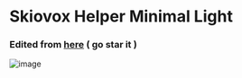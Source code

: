 # Skiovox Helper Minimal Light
### Edited from [here](https://github.com/bypassiwastaken/skiovox-helper) ( go star it )

![image](https://github.com/cloudirector/skiovox-helper/assets/143876484/486112ec-c64f-43a5-8104-39ee15dad64d)
